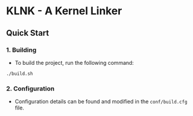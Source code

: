 # KLNK - A Kernel Linker

## Quick Start

### 1. Building

* To build the project, run the following command:

```
./build.sh
```

### 2. Configuration

* Configuration details can be found and modified in the `conf/build.cfg` file.

